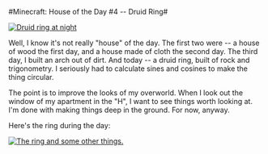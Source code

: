 #Minecraft: House of the Day #4 -- Druid Ring#

[![](http://westkarana.com/wp-content/uploads/2010/11/javaw-2010-11-05-22-33-52-24-480x376.jpg "Druid ring at night")](http://westkarana.com/wp-content/uploads/2010/11/javaw-2010-11-05-22-33-52-24.jpg)

Well, I know it's not really "house" of the day. The first two were -- a house of wood the first day, and a house made of cloth the second day. The third day, I built an arch out of dirt. And today -- a druid ring, built of rock and trigonometry. I seriously had to calculate sines and cosines to make the thing circular.

The point is to improve the looks of my overworld. When I look out the window of my apartment in the "H", I want to see things worth looking at. I'm done with making things deep in the ground. For now, anyway.

Here's the ring during the day:

[![](http://westkarana.com/wp-content/uploads/2010/11/javaw-2010-11-05-22-32-09-93-480x376.jpg "The ring and some other things.")](http://westkarana.com/wp-content/uploads/2010/11/javaw-2010-11-05-22-32-09-93.jpg)

